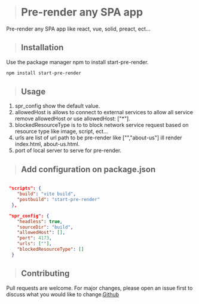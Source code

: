> # Pre-render any SPA app

Pre-render any SPA app like react, vue, solid, preact, ect...

> ## Installation

Use the package manager npm to install start-pre-render.

```bash
npm install start-pre-render
```

> ## Usage

1. spr_config show the default value.
2. allowedHost is allows to connect to external services to allow all service remove allowedHost or use allowedHost: ["*"].
3. blockedResourceType is to to block network service request based on resource type like image, script, ect...
4. urls are list of url path to be pre-render like ["","about-us"] ill render index.html, about-us.html.
5. port of local server to serve for pre-render.

> ## Add configuration on package.json

```json

 "scripts": {
    "build": "vite build",
    "postbuild": "start-pre-render"
  },

 "spr_config": {
    "headless": true,
    "sourceDir": "build",
    "allowedHost": [],
    "port": 4173,
    "urls": [""],
    "blockedResourceType": []
  }

```

> ## Contributing

Pull requests are welcome. For major changes, please open an issue first to discuss what you would like to change.[Github](https://github.com/lsanthosh08/react-prerender/issues)
